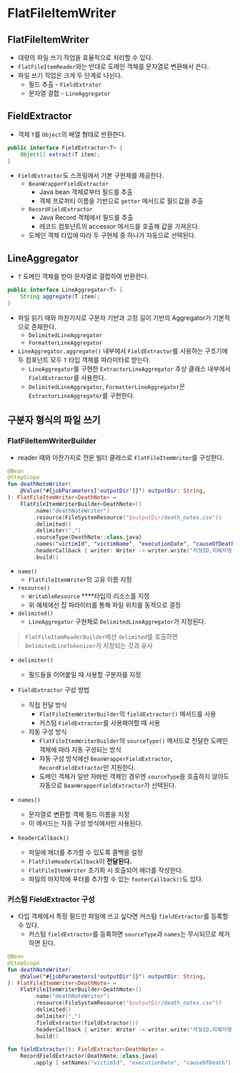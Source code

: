 # FlatFileItemWriter

## FlatFileItemWriter

- 대량의 파일 쓰기 작업을 효율적으로 처리할 수 있다.
- `FlatFileItemReader`와는 반대로 도메인 객체를 문자열로 변환해서 쓴다.
- 파일 쓰기 작업은 크게 두 단계로 나뉜다.
    - 필드 추출 - `FieldExtrator`
    - 문자열 결합 - `LineAggregator`

## FieldExtractor

- 객체 `T`를 `Object`의 배열 형태로 반환한다.

```java
public interface FieldExtractor<T> {
    Object[] extract(T item);
}
```

- `FieldExtractor`도 스프링에서 기본 구현체를 제공한다.
    - `BeanWrapperFieldExtractor`
        - Java bean 객체로부터 필드를 추출
        - 객체 프로퍼티 이름을 기반으로 `getter` 메서드로 필드값을 추출
    - `RecordFieldExtractor`
        - Java Record 객체에서 필드를 추출
        - 레코드 컴포넌트의 accessor 메서드를 호출해 값을 가져온다.
    - 도메인 객체 타입에 따라 두 구현체 중 하나가 자동으로 선택된다.

## LineAggregator

- `T` 도메인 객체를 받아 문자열로 결합하여 반환한다.

```java
public interface LineAggregator<T> {
    String aggregate(T item);
}
```

- 파일 읽기 때와 마찬가지로 구분자 기반과 고정 길이 기반의 Aggregator가 기본적으로 존재한다.
    - `DelimitedLineAggregator`
    - `FormatterLineAggregator`
- `LineAggregator.aggregate()` 내부에서 `FieldExtractor`를 사용하는 구조기에 두 컴포넌트 모두 `T` 타입 객체를 파라미터로 받는다.
    - `LineAggregator`를 구현한 `ExtractorLineAggregator` 추상 클래스 내부에서 `FieldExtractor`를 사용한다.
    - `DelimitedLineAggregator`, `FormatterLineAggregator`은 `ExtractorLineAggregator`를 구현한다.

## 구분자 형식의 파일 쓰기

### FlatFileItemWriterBuilder

- reader 때와 마찬가지로 전문 빌더 클래스로 `FlatFileItemWriter`를 구성한다.

```kotlin
@Bean
@StepScope
fun deathNoteWriter(
    @Value("#{jobParameters['outputDir']}") outputDir: String,
): FlatFileItemWriter<DeathNote> =
    FlatFileItemWriterBuilder<DeathNote>()
        .name("deathNoteWriter")
        .resource(FileSystemResource("$outputDir/death_notes.csv"))
        .delimited()
        .delimiter(",")
        .sourceType(DeathNote::class.java)
        .names("victimId", "victimName", "executionDate", "causeOfDeath")
        .headerCallback { writer: Writer -> writer.write("처형ID,피해자명,처형일자,사인") }
        .build()
```

- `name()`
    - `FlatFileItemWriter`의 고유 이름 지정
- `resource()`
    - `WritableResource` ****타입의 리소스를 지정
    - 위 예제에선 잡 파라미터를 통해 파일 위치를 동적으로 결정
- `delimited()`
    - `LineAggregator` 구현체로 `DelimitedLineAggregator`가 지정된다.

> `FlatFileItemReaderBuilder`에선 `delimited`를 호출하면 `DelimitedLineTokenizer`가 지정되는 것과 유사
>

- `delimiter()`
    - 필드들을 이어붙일 때 사용할 구분자를 지정

- `FieldExtractor` 구성 방법
    - 직접 전달 방식
        - `FlatFileItemWriterBuilder`의 `fieldExtractor()` 메서드를 사용
        - 커스텀 `FieldExtractor`를 사용해야할 때 사용
    - 자동 구성 방식
        - `FlatFileItemWriterBuilder`의 `sourceType()` 메서드로 전달한 도메인 객체에 따라 자동 구성되는 방식
        - 자동 구성 방식에선 `BeanWrapperFieldExtractor`**,** `RecordFieldExtractor`만 지원한다.
        - 도메인 객체가 일반 자바빈 객체인 경우엔 `sourceType`을 호출하지 않아도 자동으로 `BeanWrapperFieldExtractor`가 선택된다.
- `names()`
    - 문자열로 변환할 객체 필드 이름을 지정
    - 이 메서드는 자동 구성 방식에서만 사용된다.
- `headerCallback()`
    - 파일에 헤더를 추가할 수 있도록 콜백을 설정
    - `FlatFileHeaderCallback`이 **전달된다.**
    - `FlatFileItemWriter` 초기화 시 호출되어 헤더를 작성한다.
    - 파일의 마지막에 푸터를 추가할 수 있는 `footerCallback()`도 있다.

### 커스텀 FieldExtractor 구성

- 타입 객체에서 특정 필드만 파일에 쓰고 싶다면 커스텀 `fieldExtractor`를 등록할 수 있다.
    - 커스텀 `fieldExtractor`를 등록하면 `sourceType`과 `names`는 무시되므로 제거하면 된다.

```kotlin
@Bean
@StepScope
fun deathNoteWriter(
    @Value("#{jobParameters['outputDir']}") outputDir: String,
): FlatFileItemWriter<DeathNote> =
    FlatFileItemWriterBuilder<DeathNote>()
        .name("deathNoteWriter")
        .resource(FileSystemResource("$outputDir/death_notes.csv"))
        .delimited()
        .delimiter(",")
        .fieldExtractor(fieldExtractor())
        .headerCallback { writer: Writer -> writer.write("처형ID,피해자명,처형일자,사인") }
        .build()
        
fun fieldExtractor(): FieldExtractor<DeathNote> =
    RecordFieldExtractor(DeathNote::class.java)
        .apply { setNames("victimId", "executionDate", "causeOfDeath") }
```
